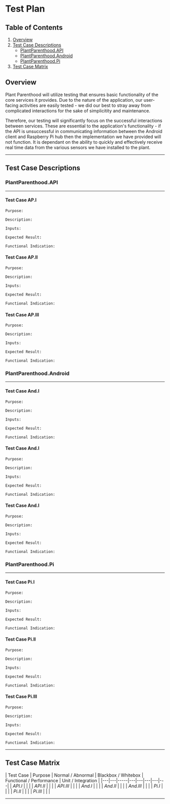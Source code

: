 # Test Plan

## Table of Contents
1. [Overview](#overview)
2. [Test Case Descriptions](#test-case-descriptions)
    * [PlantParenthood.API](#plantparenthood.api)
    * [PlantParenthood.Android](#plantparenthood.android)
    * [PlantParenthood.Pi](#plantparenthood.pi)
3. [Test Case Matrix](#test-case-matrix)

## Overview

Plant Parenthood will utilize testing that ensures basic functionality of the core services it provides. Due to the nature of the application, our user-facing activities are easily tested - we did our best to stray away from complicated interactions for the sake of simplicitity and maintenance.

Therefore, our testing will significantly focus on the successful interactions between services. These are essential to the application's functionality - if the API is unsuccessful in communicating information between the Android client and Raspberry Pi hub then the implementation we have provided will not function. It is dependant on the ability to quickly and effectively receive real time data from the various sensors we have installed to the plant.

***

## Test Case Descriptions

### PlantParenthood.API
***
#### Test Case AP.I

    Purpose: 

    Description:

    Inputs:

    Expected Result:

    Functional Indication:

#### Test Case AP.II

    Purpose: 
    
    Description:

    Inputs:

    Expected Result:

    Functional Indication:

#### Test Case AP.III

    Purpose: 
    
    Description:

    Inputs:

    Expected Result:

    Functional Indication:


### PlantParenthood.Android
***
#### Test Case And.I

    Purpose: 

    Description:

    Inputs:

    Expected Result:

    Functional Indication:

#### Test Case And.I

    Purpose: 
    
    Description:

    Inputs:

    Expected Result:

    Functional Indication:

#### Test Case And.I

    Purpose: 
    
    Description:

    Inputs:

    Expected Result:

    Functional Indication:


### PlantParenthood.Pi
***
#### Test Case Pi.I

    Purpose: 

    Description:

    Inputs:

    Expected Result:

    Functional Indication:

#### Test Case Pi.II

    Purpose: 
    
    Description:

    Inputs:

    Expected Result:

    Functional Indication:

#### Test Case Pi.III

    Purpose: 
    
    Description:

    Inputs:

    Expected Result:

    Functional Indication:

*** 

## Test Case Matrix

| Test Case | Purpose | Normal / Abnormal | Blackbox / Whitebox | Functional / Performance | Unit / Integration |
|---|---|-----|---|---|---|---|---|
| *API.I* | | |
| *API.II* | | |
| *API.III* | | |
| *And.I* | | |
| *And.II* | | |
| *And.III* | | |
| *Pi.I* | | |
| *Pi.II* | | |
| *Pi.III* | | |

***